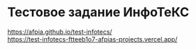 # Тестовое задание ИнфоТеКС
https://afpia.github.io/test-infotecs/ 
<br/>
https://test-infotecs-ftteeb1o7-afpias-projects.vercel.app/
